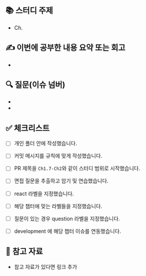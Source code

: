## 📚 스터디 주제

- Ch.

## ✍️ 이번에 공부한 내용 요약 또는 회고

-

## 🔍 질문(이슈 넘버)

-
-

## ✅ 체크리스트

- [ ] 개인 폴더 안에 작성했습니다.
- [ ] 커밋 메시지를 규칙에 맞게 작성했습니다.
- [ ] PR 제목을 `Ch1.7-Ch2`와 같이 스터디 범위로 시작했습니다.
- [ ] 면접 질문을 추출하고 암기 및 연습했습니다.
- [ ] react 라벨을 지정했습니다.
- [ ] 해당 챕터에 맞는 라벨들을 지정했습니다.
- [ ] 질문이 있는 경우 question 라벨을 지정했습니다.
- [ ] development 에 해당 챕터 이슈를 연동했습니다.


## 📎 참고 자료

- 참고 자료가 있다면 링크 추가
